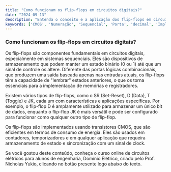 ```yaml
---
title: "Como funcionam os flip-flops em circuitos digitais?"
date: "2024-09-13"
description: "Entenda o conceito e a aplicação dos flip-flops em circuitos digitais."
keywords: ['CMOS', 'Numeração', 'Sequencial', 'Porta', 'decimal', 'Implementação', 'Flip-flop']
---
```


### Como funcionam os flip-flops em circuitos digitais?

Os flip-flops são componentes fundamentais em circuitos digitais, especialmente em sistemas sequenciais. Eles são dispositivos de armazenamento que podem manter um estado binário (0 ou 1) até que um sinal de controle os altere. Diferente das portas lógicas combinacionais, que produzem uma saída baseada apenas nas entradas atuais, os flip-flops têm a capacidade de "lembrar" estados anteriores, o que os torna essenciais para a implementação de memórias e registradores.

Existem vários tipos de flip-flops, como o SR (Set-Reset), D (Data), T (Toggle) e JK, cada um com características e aplicações específicas. Por exemplo, o flip-flop D é amplamente utilizado para armazenar um único bit de dados, enquanto o flip-flop JK é mais versátil e pode ser configurado para funcionar como qualquer outro tipo de flip-flop.

Os flip-flops são implementados usando transistores CMOS, que são eficientes em termos de consumo de energia. Eles são usados em contadores, temporizadores e em qualquer aplicação que requeira armazenamento de estado e sincronização com um sinal de clock.

Se você gostou deste conteúdo, conheça o curso online de circuitos elétricos para alunos de engenharia, Domínio Elétrico, criado pelo Prof. Nicholas Yukio, clicando no botão presente logo abaixo do texto.